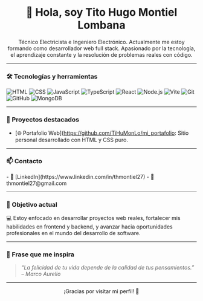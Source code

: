 <h1 align="center">👋 Hola, soy Tito Hugo Montiel Lombana</h1>

<p align="center">
Técnico Electricista e Ingeniero Electrónico. Actualmente me estoy formando como desarrollador web full stack. 
Apasionado por la tecnología, el aprendizaje constante y la resolución de problemas reales con código.
</p>

---

### 🛠️ Tecnologías y herramientas

<p align="left">
  <img src="https://img.shields.io/badge/HTML-E34F26?style=flat&logo=html5&logoColor=white" alt="HTML" />
  <img src="https://img.shields.io/badge/CSS-1572B6?style=flat&logo=css3&logoColor=white" alt="CSS" />
  <img src="https://img.shields.io/badge/JavaScript-F7DF1E?style=flat&logo=javascript&logoColor=black" alt="JavaScript" />
  <img src="https://img.shields.io/badge/TypeScript-3178C6?style=flat&logo=typescript&logoColor=white" alt="TypeScript" />
  <img src="https://img.shields.io/badge/React-61DAFB?style=flat&logo=react&logoColor=black" alt="React" />
  <img src="https://img.shields.io/badge/Node.js-339933?style=flat&logo=nodedotjs&logoColor=white" alt="Node.js" />
  <img src="https://img.shields.io/badge/Vite-646CFF?style=flat&logo=vite&logoColor=white" alt="Vite" />
  <img src="https://img.shields.io/badge/Git-F05032?style=flat&logo=git&logoColor=white" alt="Git" />
  <img src="https://img.shields.io/badge/GitHub-181717?style=flat&logo=github&logoColor=white" alt="GitHub" />
  <img src="https://img.shields.io/badge/MongoDB-47A248?style=flat&logo=mongodb&logoColor=white" alt="MongoDB" />
</p>

---

### 🚀 Proyectos destacados

- [🌐 Portafolio Web](https://github.com/TiHuMonLo/mi_portafolio: Sitio personal desarrollado con HTML y CSS puro.  


---

### 📫 Contacto

<p align="left">
 - 💼 [LinkedIn](https://www.linkedin.com/in/thmontiel27)
- 📧 thmontiel27@gmail.com
  </p>



---

### 🎯 Objetivo actual

💻 Estoy enfocado en desarrollar proyectos web reales, fortalecer mis habilidades en frontend y backend, y avanzar hacia oportunidades profesionales en el mundo del desarrollo de software.

---

### 🧘 Frase que me inspira

> *“La felicidad de tu vida depende de la calidad de tus pensamientos.” – Marco Aurelio*

---

<p align="center">¡Gracias por visitar mi perfil! 🚀</p>
